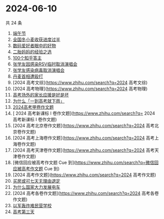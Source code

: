 # 2024-06-10

共 24 条

<!-- BEGIN -->
<!-- 最后更新时间 Mon Jun 10 2024 20:26:15 GMT+0800 (China Standard Time) -->

1. [端午节](https://www.zhihu.com/search?q=端午节)
1. [全国冬小麦收获进度过半](https://www.zhihu.com/search?q=全国冬小麦收获进度过半)
1. [数码爱好者眼中的好物](https://www.zhihu.com/search?q=数码爱好者眼中的好物)
1. [二胎妈妈的经验之选](https://www.zhihu.com/search?q=二胎妈妈的经验之选)
1. [100个知乎答主](https://www.zhihu.com/search?q=100个知乎答主)
1. [张学友因感染RSV临时取消演唱会](https://www.zhihu.com/search?q=张学友因感染RSV临时取消演唱会)
1. [张学友感染病毒取消演唱会](https://www.zhihu.com/search?q=张学友感染病毒取消演唱会)
1. [丹麦首相遭殴打](https://www.zhihu.com/search?q=丹麦首相遭殴打)
1. [2024 高考文综](https://www.zhihu.com/search?q=2024 高考文综)
1. [2024 高考物理](https://www.zhihu.com/search?q=2024 高考物理)
1. [高考场外的家长应援是好是坏](https://www.zhihu.com/search?q=高考场外的家长应援是好是坏)
1. [为什么「一到高考就下雨」](https://www.zhihu.com/search?q=为什么「一到高考就下雨」)
1. [2024高考甲卷作文题](https://www.zhihu.com/search?q=2024高考甲卷作文题)
1. [ 2024 高考新课标 I 卷作文题](https://www.zhihu.com/search?q= 2024 高考新课标
   I 卷作文题)
1. [2024 高考北京卷作文题](https://www.zhihu.com/search?q=2024 高考北京卷作文题)
1. [2024 高考上海卷作文题](https://www.zhihu.com/search?q=2024 高考上海卷作文题)
1. [2024 高考天津卷作文题](https://www.zhihu.com/search?q=2024 高考天津卷作文题)
1. [微信回应被高考作文题 Cue
   到](https://www.zhihu.com/search?q=微信回应被高考作文题 Cue 到)
1. [2024 高考作文题](https://www.zhihu.com/search?q=2024 高考作文题)
1. [买房或可七天无理由退定](https://www.zhihu.com/search?q=买房或可七天无理由退定)
1. [为什么国家大力发展电车](https://www.zhihu.com/search?q=为什么国家大力发展电车)
1. [2024 高考各卷作文题](https://www.zhihu.com/search?q=2024 高考各卷作文题)
1. [以军轰炸难民营学校](https://www.zhihu.com/search?q=以军轰炸难民营学校)
1. [高考第三天](https://www.zhihu.com/search?q=高考第三天)

<!-- END -->
